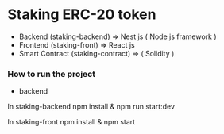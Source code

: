 # Staking ERC-20 token

- Backend (staking-backend) => Nest js ( Node js framework )
- Frontend (staking-front) => React js
- Smart Contract (staking-contract) => ( Solidity )

### How to run the project

- backend <br />

In staking-backend npm install & npm run start:dev <br />

In staking-front npm install & npm start <br />
